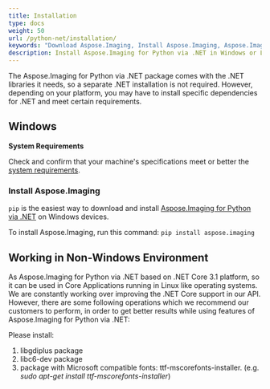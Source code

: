 ```yaml
---
title: Installation
type: docs
weight: 50
url: /python-net/installation/
keywords: "Download Aspose.Imaging, Install Aspose.Imaging, Aspose.Imaging Installation, Windows, Python"
description: Install Aspose.Imaging for Python via .NET in Windows or Linux
---
```


The Aspose.Imaging for Python via .NET package comes with the .NET libraries it needs, so a separate .NET installation is not required. However, depending on your platform, you may have to install specific dependencies for .NET and meet certain requirements.

## **Windows**

**System Requirements**

Check and confirm that your machine's specifications meet or better the [system requirements](/imaging/python-net/system-requirements/).

### **Install Aspose.Imaging**

`pip` is the easiest way to download and install [Aspose.Imaging for Python via .NET](https://pypi.org/project/aspose-imaging-python-net/) on Windows devices.

To install Aspose.Imaging, run this command:  `pip install aspose.imaging`


## **Working in Non-Windows Environment**
As Aspose.Imaging for Python via .NET based on .NET Core 3.1 platform, so it can be used in Core Applications running in Linux like operating systems. We are constantly working over improving the .NET Core support in our API. However, there are some following operations which we recommend our customers to perform, in order to get better results while using features of Aspose.Imaging for Python via .NET:

Please install:

1. libgdiplus package
1. libc6-dev package
1. package with Microsoft compatible fonts: ttf-mscorefonts-installer. (e.g. *sudo apt-get install ttf-mscorefonts-installer*)
